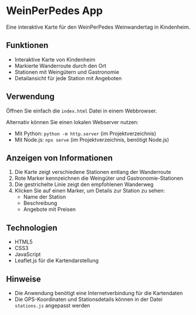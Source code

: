 # WeinPerPedes App

Eine interaktive Karte für den WeinPerPedes Weinwandertag in Kindenheim.

## Funktionen

- Interaktive Karte von Kindenheim
- Markierte Wanderroute durch den Ort
- Stationen mit Weingütern und Gastronomie
- Detailansicht für jede Station mit Angeboten

## Verwendung

Öffnen Sie einfach die `index.html` Datei in einem Webbrowser.

Alternativ können Sie einen lokalen Webserver nutzen:

- Mit Python: `python -m http.server` (im Projektverzeichnis)
- Mit Node.js: `npx serve` (im Projektverzeichnis, benötigt Node.js)

## Anzeigen von Informationen

1. Die Karte zeigt verschiedene Stationen entlang der Wanderroute
2. Rote Marker kennzeichnen die Weingüter und Gastronomie-Stationen
3. Die gestrichelte Linie zeigt den empfohlenen Wanderweg
4. Klicken Sie auf einen Marker, um Details zur Station zu sehen:
   - Name der Station
   - Beschreibung
   - Angebote mit Preisen

## Technologien

- HTML5
- CSS3
- JavaScript
- Leaflet.js für die Kartendarstellung

## Hinweise

- Die Anwendung benötigt eine Internetverbindung für die Kartendaten
- Die GPS-Koordinaten und Stationsdetails können in der Datei `stations.js` angepasst werden
